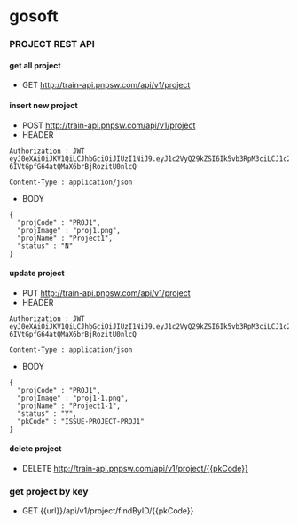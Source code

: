 # gosoft

### PROJECT REST API
#### get all project 
- GET http://train-api.pnpsw.com/api/v1/project 

#### insert new project
- POST http://train-api.pnpsw.com/api/v1/project
- HEADER 
```
Authorization : JWT eyJ0eXAiOiJKV1QiLCJhbGciOiJIUzI1NiJ9.eyJ1c2VyQ29kZSI6Ik5vb3RpM3ciLCJ1c2VyTmFtZSI6IkNob25uaXNhIiwidXNlckxhc3ROYW1lIjoiVGhpZW1idW5kaXQiLCJ1c2VyRW1haWwiOiJ0aWV3d2FfaGFoYUBob3RtYWlsLmNvbSJ9.Gnb5Wx3jDi-6IVtGpfG64atQMaX6brBjRozitU0nlcQ

Content-Type : application/json
```
- BODY
```
{
  "projCode" : "PROJ1",
  "projImage" : "proj1.png",
  "projName" : "Project1",
  "status" : "N"
}
```

#### update project
- PUT http://train-api.pnpsw.com/api/v1/project
- HEADER 
```
Authorization : JWT eyJ0eXAiOiJKV1QiLCJhbGciOiJIUzI1NiJ9.eyJ1c2VyQ29kZSI6Ik5vb3RpM3ciLCJ1c2VyTmFtZSI6IkNob25uaXNhIiwidXNlckxhc3ROYW1lIjoiVGhpZW1idW5kaXQiLCJ1c2VyRW1haWwiOiJ0aWV3d2FfaGFoYUBob3RtYWlsLmNvbSJ9.Gnb5Wx3jDi-6IVtGpfG64atQMaX6brBjRozitU0nlcQ
  
Content-Type : application/json
```
- BODY
```
{
  "projCode" : "PROJ1",
  "projImage" : "proj1-1.png",
  "projName" : "Project1-1",
  "status" : "Y",
  "pkCode" : "ISSUE-PROJECT-PROJ1"
}
```

#### delete project
- DELETE http://train-api.pnpsw.com/api/v1/project/{{pkCode}}

### get project by key
- GET {{url}}/api/v1/project/findByID/{{pkCode}}
